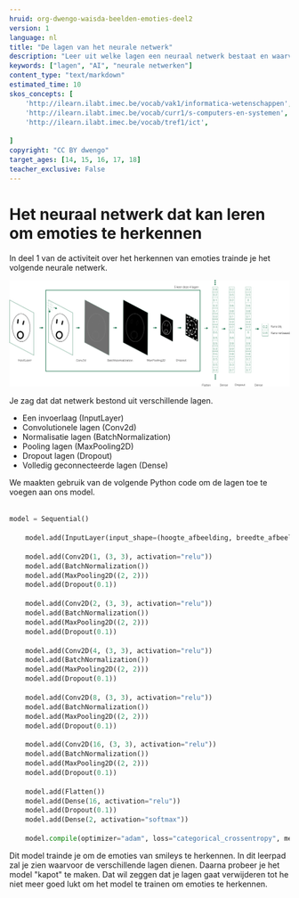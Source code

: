 ```yaml
---
hruid: org-dwengo-waisda-beelden-emoties-deel2
version: 1
language: nl
title: "De lagen van het neurale netwerk"
description: "Leer uit welke lagen een neuraal netwerk bestaat en waarvoor deze lagen dienen."
keywords: ["lagen", "AI", "neurale netwerken"]
content_type: "text/markdown"
estimated_time: 10
skos_concepts: [
    'http://ilearn.ilabt.imec.be/vocab/vak1/informatica-wetenschappen', 
    'http://ilearn.ilabt.imec.be/vocab/curr1/s-computers-en-systemen',
    'http://ilearn.ilabt.imec.be/vocab/tref1/ict',

]
copyright: "CC BY dwengo"
target_ages: [14, 15, 16, 17, 18]
teacher_exclusive: False
---
```


# Het neuraal netwerk dat kan leren om emoties te herkennen

In deel 1 van de activiteit over het herkennen van emoties trainde je het volgende neurale netwerk.

![Figuur neuraal netwerk emoties](img/neural_network_visualized.png)

Je zag dat dat netwerk bestond uit verschillende lagen. 
- Een invoerlaag (InputLayer)
- Convolutionele lagen (Conv2d)
- Normalisatie lagen (BatchNormalization)
- Pooling lagen (MaxPooling2D)
- Dropout lagen (Dropout)
- Volledig geconnecteerde lagen (Dense)

We maakten gebruik van de volgende Python code om de lagen toe te voegen aan ons model.

```Python

model = Sequential()
    
    model.add(InputLayer(input_shape=(hoogte_afbeelding, breedte_afbeelding, 1)))
    
    model.add(Conv2D(1, (3, 3), activation="relu"))
    model.add(BatchNormalization())
    model.add(MaxPooling2D((2, 2)))
    model.add(Dropout(0.1))
    
    model.add(Conv2D(2, (3, 3), activation="relu"))
    model.add(BatchNormalization())
    model.add(MaxPooling2D((2, 2)))
    model.add(Dropout(0.1))
    
    model.add(Conv2D(4, (3, 3), activation="relu"))
    model.add(BatchNormalization())
    model.add(MaxPooling2D((2, 2)))
    model.add(Dropout(0.1))
    
    model.add(Conv2D(8, (3, 3), activation="relu"))
    model.add(BatchNormalization())
    model.add(MaxPooling2D((2, 2)))
    model.add(Dropout(0.1))
    
    model.add(Conv2D(16, (3, 3), activation="relu"))
    model.add(BatchNormalization())
    model.add(MaxPooling2D((2, 2)))
    model.add(Dropout(0.1))
    
    model.add(Flatten())
    model.add(Dense(16, activation="relu"))   
    model.add(Dropout(0.1)) 
    model.add(Dense(2, activation="softmax"))
    
    model.compile(optimizer="adam", loss="categorical_crossentropy", metrics=["accuracy"])

```

Dit model trainde je om de emoties van smileys te herkennen. In dit leerpad zal je zien waarvoor de verschillende lagen dienen. Daarna probeer je het model "kapot" te maken. Dat wil zeggen dat je lagen gaat verwijderen tot he niet meer goed lukt om het model te trainen om emoties te herkennen.
